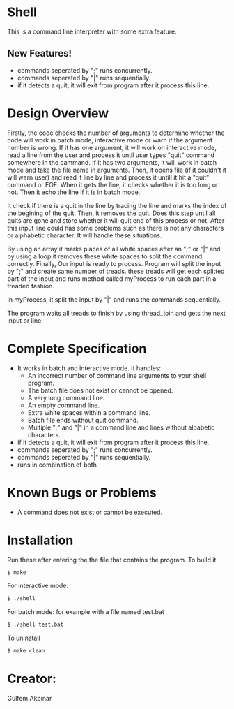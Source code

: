 # Shell


This is a command line interpreter with some extra feature.

## New Features!

  - commands seperated by ";" runs concurrently.
  - commands seperated by "|" runs sequentially.
  - if it detects a quit, it will exit from program after it process this line.


# Design Overview

Firstly, the code checks the number of arguments to determine whether the code will work in batch mode, interactive mode or warn if the argument number is wrong. If it has one argument, it will work on interactive mode, read a line from the user and process it until user types "quit" command somewhere in the cammand. If it has two arguments, it will work in batch mode and take the file name in arguments. Then, it opens file (if it couldn't it will warn user) and read it line by line and process it untill it hit a "quit" command or EOF. When it gets the line, it checks whether it is too long or not. Then it echo the line if it is in batch mode.

It check if there is a quit in the line by tracing the line and marks the index of the begining of the quit. Then, it removes the quit. Does this step until all quits are gone and store whether it will quit end of this process or not. After this input line could has some problems such as there is not any characters or alphabetic character. It will handle these situations.

By using an array it marks places of all white spaces after an ";" or "|" and by using a loop it removes these white spaces to split the command correctly.
Finally, Our input is ready to process. Program will split the input by ";" and create same number of treads. these treads will get each splitted part of the input and runs method called myProcess to run each part in a treaded fashion.

In myProcess, it split the input by "|" and runs the commands sequentially.

The program waits all treads to finish by using thread_join and gets the next input or line.

# Complete Specification
  - It works in batch and interactive mode.
 It handles:
    - An incorrect number of command line arguments to your shell program. 
    - The batch file does not exist or cannot be opened. 
    - A very long command line.
    - An empty command line. 
    - Extra white spaces within a command line. 
    - Batch file ends without quit command.
    - Multiple ";" and "|" in a command line and lines without alpabetic characters.
  - if it detects a quit, it will exit from program after it process this line.
  - commands seperated by ";" runs concurrently.
  - commands seperated by "|" runs sequentially.
  - runs in combination of both


# Known Bugs or Problems
  - A command does not exist or cannot be executed. 



# Installation

Run these after entering the the file that contains the program.
To build it.
```sh
$ make
```
For interactive mode:
```sh
$ ./shell
```
For batch mode:
for example with a file named test.bat
```sh
$ ./shell test.bat
```
To uninstall
```sh
$ make clean
```

# Creator:
Gülfem Akpınar